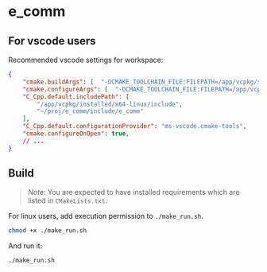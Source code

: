 # e_comm

## For vscode users

Recommended vscode settings for workspace:

```json
{
    "cmake.buildArgs": [  "-DCMAKE_TOOLCHAIN_FILE:FILEPATH=/app/vcpkg/scripts/buildsystems/vcpkg.cmake"],
    "cmake.configureArgs": [  "-DCMAKE_TOOLCHAIN_FILE:FILEPATH=/app/vcpkg/scripts/buildsystems/vcpkg.cmake"],
    "C_Cpp.default.includePath": [
        "/app/vcpkg/installed/x64-linux/include",
        "~/proj/e_comm/include/e_comm"
    ],
    "C_Cpp.default.configurationProvider": "ms-vscode.cmake-tools",
    "cmake.configureOnOpen": true,
    // ...
}
```

## Build

> *Note*: You are expected to have installed requirements which are listed in `CMakeLists.txt`.

For linux users, add execution permission to `./make_run.sh`.

```bash
chmod +x ./make_run.sh
```

And run it:

```bash
./make_run.sh
```